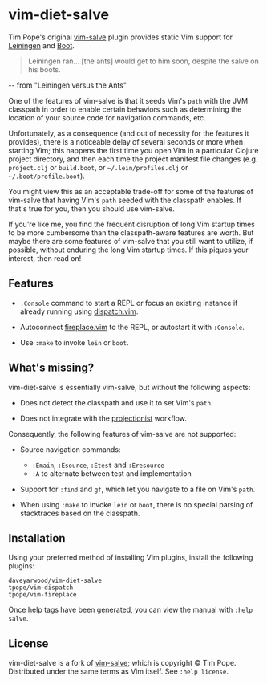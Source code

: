 # vim-diet-salve

Tim Pope's original [vim-salve][salve] plugin provides static Vim support for
[Leiningen][lein] and [Boot][boot].

> Leiningen ran... [the ants] would get to him soon, despite the salve on
> his boots.

-- from "Leiningen versus the Ants"

One of the features of vim-salve is that it seeds Vim's `path` with the JVM
classpath in order to enable certain behaviors such as determining the location
of your source code for navigation commands, etc.

Unfortunately, as a consequence (and out of necessity for the features it
provides), there is a noticeable delay of several seconds or more when
starting Vim; this happens the first time you open Vim in a particular
Clojure project directory, and then each time the project manifest file changes
(e.g. `project.clj` or `build.boot`, or `~/.lein/profiles.clj` or
`~/.boot/profile.boot`).

You might view this as an acceptable trade-off for some of the features of
vim-salve that having Vim's `path` seeded with the classpath enables. If that's
true for you, then you should use vim-salve.

If you're like me, you find the frequent disruption of long Vim startup times to
be more cumbersome than the classpath-aware features are worth. But maybe there
are some features of vim-salve that you still want to utilize, if possible,
without enduring the long Vim startup times. If this piques your interest, then
read on!

## Features

* `:Console` command to start a REPL or focus an existing instance if already
  running using [dispatch.vim][dispatch].

* Autoconnect [fireplace.vim][fireplace] to the REPL, or autostart it with
  `:Console`.

* Use `:make` to invoke `lein` or `boot`.

## What's missing?

vim-diet-salve is essentially vim-salve, but without the following aspects:

* Does not detect the classpath and use it to set Vim's `path`.

* Does not integrate with the [projectionist][] workflow.

Consequently, the following features of vim-salve are not supported:

* Source navigation commands:
  * `:Emain`, `:Esource`, `:Etest` and `:Eresource`
  * `:A` to alternate between test and implementation

* Support for `:find` and `gf`, which let you navigate to a file on Vim's
  `path`.

* When using `:make` to invoke `lein` or `boot`, there is no special parsing of
  stacktraces based on the classpath.

## Installation

Using your preferred method of installing Vim plugins, install the following
plugins:

```
daveyarwood/vim-diet-salve
tpope/vim-dispatch
tpope/vim-fireplace
```

Once help tags have been generated, you can view the manual with
`:help salve`.

## License

vim-diet-salve is a fork of [vim-salve][salve]; which is copyright © Tim Pope.
Distributed under the same terms as Vim itself. See `:help license`.

[salve]: https://github.com/tpope/vim-salve
[lein]: http://leiningen.org/
[boot]: http://boot-clj.com/
[projectionist]: https://github.com/tpope/vim-projectionist
[fireplace]: https://github.com/tpope/vim-fireplace
[dispatch]: https://github.com/tpope/vim-dispatch


